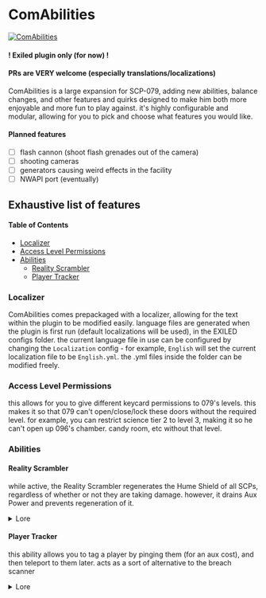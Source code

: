 # ComAbilities
[![ComAbilities](https://github.com/Ruemena/ComAbilities/actions/workflows/action.yml/badge.svg)](https://github.com/Ruemena/ComAbilities/actions/workflows/action.yml)

#### ! Exiled plugin only (for now) !
#### PRs are VERY welcome (especially translations/localizations)

ComAbilities is a large expansion for SCP-079, adding new abilities, balance changes, and other features and quirks designed to make him both more enjoyable and more fun to play against. it's highly configurable and modular, allowing for you to pick and choose what features you would like.
#### Planned features
- [ ] flash cannon (shoot flash grenades out of the camera)
- [ ] shooting cameras
- [ ] generators causing weird effects in the facility
- [ ] NWAPI port (eventually)
## Exhaustive list of features
#### Table of Contents
- [Localizer](#localizer)
- [Access Level Permissions](#access-level-permissions)
- [Abilities](#abilities)
  - [Reality Scrambler](#reality-scrambler)
  - [Player Tracker](#player-tracker)
### Localizer
ComAbilities comes prepackaged with a localizer, allowing for the text within the plugin to be modified easily. language files are generated when the plugin is first run (default localizations will be used), in the EXILED configs folder. the current language file in use can be configured by changing the `Localization` config - for example, `English` will set the current localization file to be `English.yml`. the .yml files inside the folder can be modified freely.

### Access Level Permissions
this allows for you to give different keycard permissions to 079's levels. this makes it so that 079 can't open/close/lock these doors without the required level. for example, you can restrict science tier 2 to level 3, making it so he can't open up 096's chamber. candy room, etc without that level.

### Abilities

#### Reality Scrambler
while active, the Reality Scrambler regenerates the Hume Shield of all SCPs, regardless of whether or not they are taking damage. however, it drains Aux Power and prevents regeneration of it. 
<details closed>
<summary>Lore</summary>
<br>
Site-02 features █ Scranton Reality Anchors, powerful devices that can nullify the abilities of reality-benders. However, in order to facilitate testing, these can be remotely disabled. Doing so greatly increases the reality-bending powers of the various anomalies with the site, so authorization from the Facility Manager is required.
</details>

#### Player Tracker
this ability allows you to tag a player by pinging them (for an aux cost), and then teleport to them later. acts as a sort of alternative to the breach scanner
<details closed>
<summary>Lore</summary>
<br>
As part of an effort to combat the increasing number of breaches by SCP-106, SCP-173, and SCP-████, a network of sensors, light detectors, and other devices was installed within the facility to act as a support system to the Breach Scanner. Known as the PLAYER Tracker, this system allows for real-time monitoring and tracking of anomalies, although it has been utilized against hostile GOI forces and rogue personnel.
</details>
